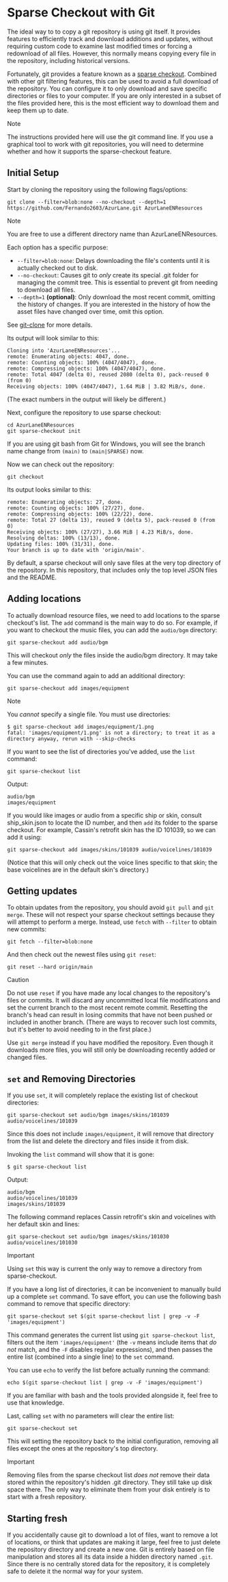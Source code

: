 # Sparse Checkout with Git

The ideal way to to copy a git repository is using git itself. It provides features to
efficiently track and download additions and updates, without requiring custom code to examine
last modified times or forcing a redownload of all files. However, this normally means copying
every file in the repository, including historical versions.

Fortunately, git provides a feature known as a
[sparse checkout](https://git-scm.com/docs/git-sparse-checkout). Combined with other git filtering
features, this can be used to avoid a full download of the repository. You can configure it to only
download and save specific directories or files to your computer. If you are only interested in a
subset of the files provided here, this is the most efficient way to download them and keep them up
to date.

> [!NOTE]
> The instructions provided here will use the git command line. If you use a graphical tool to work
> with git repositories, you will need to determine whether and how it supports the sparse-checkout
> feature.

## Initial Setup

Start by cloning the repository using the following flags/options:

```
git clone --filter=blob:none --no-checkout --depth=1 https://github.com/Fernando2603/AzurLane.git AzurLaneENResources
```

> [!NOTE]
> You are free to use a different directory name than AzurLaneENResources.

Each option has a specific purpose:

  * `--filter=blob:none`: Delays downloading the file's contents until it is actually checked out to
        disk.
  * `--no-checkout`: Causes git to *only* create its special .git folder for managing the commit
        tree. This is essential to prevent git from needing to download all files.
  * `--depth=1` **(optional)**: Only download the most recent commit, omitting the history of
        changes. If you are interested in the history of how the asset files have changed over time,
        omit this option.

See [git-clone](https://git-scm.com/docs/git-clone) for more details.

Its output will look similar to this:

```
Cloning into 'AzurLaneENResources'...
remote: Enumerating objects: 4047, done.
remote: Counting objects: 100% (4047/4047), done.
remote: Compressing objects: 100% (4047/4047), done.
remote: Total 4047 (delta 0), reused 2080 (delta 0), pack-reused 0 (from 0)
Receiving objects: 100% (4047/4047), 1.64 MiB | 3.82 MiB/s, done.
```

(The exact numbers in the output will likely be different.)

Next, configure the repository to use sparse checkout:

```
cd AzurLaneENResources
git sparse-checkout init
```

If you are using git bash from Git for Windows, you will see the branch name change from
`(main)` to `(main|SPARSE)` now.

Now we can check out the repository:

```
git checkout
```

Its output looks similar to this:

```
remote: Enumerating objects: 27, done.
remote: Counting objects: 100% (27/27), done.
remote: Compressing objects: 100% (22/22), done.
remote: Total 27 (delta 13), reused 9 (delta 5), pack-reused 0 (from 0)
Receiving objects: 100% (27/27), 3.66 MiB | 4.23 MiB/s, done.
Resolving deltas: 100% (13/13), done.
Updating files: 100% (31/31), done.
Your branch is up to date with 'origin/main'.
```

By default, a sparse checkout will only save files at the very top directory of the repository. In
this repository, that includes only the top level JSON files and the README.

## Adding locations

To actually download resource files, we need to add locations to the sparse checkout's list. The
`add` command is the main way to do so. For example, if you want to checkout the music files, you
can add the `audio/bgm` directory:

```
git sparse-checkout add audio/bgm
```

This will checkout *only* the files inside the audio/bgm directory. It may take a few minutes.

You can use the command again to add an additional directory:

```
git sparse-checkout add images/equipment
```

> [!NOTE]
> You *cannot* specify a single file. You must use directories:
>
> ```
> $ git sparse-checkout add images/equipment/1.png
> fatal: 'images/equipment/1.png' is not a directory; to treat it as a directory anyway, rerun with --skip-checks
> ```

If you want to see the list of directories you've added, use the `list` command:

```
git sparse-checkout list
```

Output:

```
audio/bgm
images/equipment
```

If you would like images or audio from a specific ship or skin, consult ship_skin.json to locate
the ID number, and then `add` its folder to the sparse checkout. For example, Cassin's retrofit
skin has the ID 101039, so we can add it using:

```
git sparse-checkout add images/skins/101039 audio/voicelines/101039
```

(Notice that this will only check out the voice lines specific to that skin; the base voicelines are
in the default skin's directory.)

## Getting updates

To obtain updates from the repository, you should avoid `git pull` and `git merge`. These will not
respect your sparse checkout settings because they will attempt to perform a merge. Instead, use
`fetch` with `--filter` to obtain new commits:

```
git fetch --filter=blob:none
```

And then check out the newest files using `git reset`:

```
git reset --hard origin/main
```

> [!CAUTION]
> Do not use `reset` if you have made any local changes to the repository's files or commits. It
> will discard any uncommitted local file modifications and set the current branch to the most
> recent remote commit. Resetting the branch's head can result in losing commits that have not
> been pushed or included in another branch. (There are ways to recover such lost commits, but
> it's better to avoid needing to in the first place.)
>
> Use `git merge` instead if you have modified the repository. Even though it downloads more files,
> you will still only be downloading recently added or changed files.

## `set` and Removing Directories

If you use `set`, it will completely replace the existing list of checkout directories:

```
git sparse-checkout set audio/bgm images/skins/101039 audio/voicelines/101039
```

Since this does not include `images/equipment`, it will remove that directory from the list
and delete the directory and files inside it from disk.

Invoking the `list` command will show that it is gone:

```
$ git sparse-checkout list

```

Output:

```
audio/bgm
audio/voicelines/101039
images/skins/101039
```


The following command replaces Cassin retrofit's skin and voicelines with her default skin and
lines:

```
git sparse-checkout set audio/bgm images/skins/101030 audio/voicelines/101030
```

> [!IMPORTANT]
> Using `set` this way is current the only way to remove a directory from sparse-checkout.

If you have a long list of directories, it can be inconvenient to manually build up a complete `set`
command. To save effort, you can use the following bash command to remove that specific directory:

```
git sparse-checkout set $(git sparse-checkout list | grep -v -F 'images/equipment')
```

This command generates the current list using `git sparse-checkout list`, filters out the item
`'images/equipment'` (the `-v` means include items that *do not* match, and the `-F` disables
regular expressions), and then passes the entire list (combined into a single line) to the `set`
command.

You can use `echo` to verify the list before actually running the command:

```
echo $(git sparse-checkout list | grep -v -F 'images/equipment')
```

If you are familiar with bash and the tools provided alongside it, feel free to use
that knowledge.

Last, calling `set` with no parameters will clear the entire list:

```
git sparse-checkout set
```

This will setting the repository back to the initial configuration, removing all files except
the ones at the repository's top directory.

> [!IMPORTANT]
> Removing files from the sparse checkout list *does not* remove their data stored within the
> repository's hidden .git directory. They still take up disk space there. The only way to
> eliminate them from your disk entirely is to start with a fresh repository.

## Starting fresh

If you accidentally cause git to download a lot of files, want to remove a lot of locations, or
think that updates are making it large, feel free to just delete the repository directory
and create a new one. Git is entirely based on file manipulation and stores all its data inside
a hidden directory named `.git`. Since there is no centrally stored data for the repository,
it is completely safe to delete it the normal way for your system.